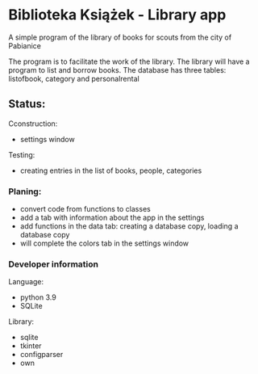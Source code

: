 # Biblioteka Książek - Library app

A simple program of the library of books for scouts from the city of Pabianice

The program is to facilitate the work of the library. The library will have a program to list and borrow books.
The database has three tables: listofbook, category and personalrental

## Status:
Cconstruction:
- settings window

Testing:
- creating entries in the list of books, people, categories

### Planing:
- convert code from functions to classes
- add a tab with information about the app in the settings
- add functions in the data tab: creating a database copy, loading a database copy
- will complete the colors tab in the settings window

### Developer information

Language:
- python 3.9
- SQLite

Library:
- sqlite
- tkinter
- configparser
- own
